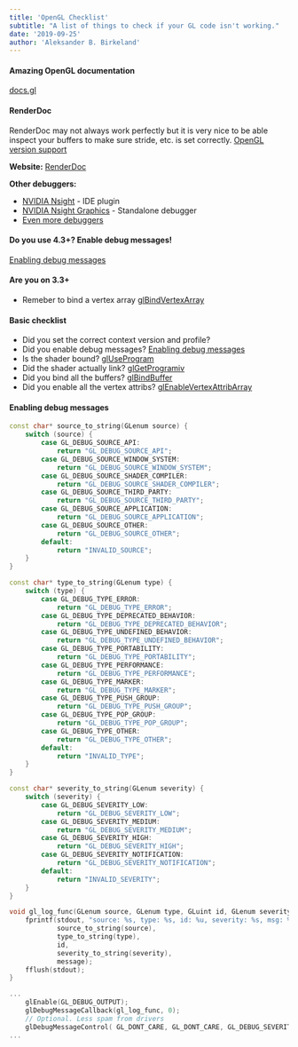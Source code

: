 ```yaml
---
title: 'OpenGL Checklist'
subtitle: "A list of things to check if your GL code isn't working."
date: '2019-09-25'
author: 'Aleksander B. Birkeland'
---
```


#### Amazing OpenGL documentation
[docs.gl](http://docs.gl/)

#### RenderDoc
RenderDoc may not always work perfectly but it is very nice to be able inspect
your buffers to make sure stride, etc. is set correctly. 
[OpenGL version support](https://renderdoc.org/docs/behind_scenes/opengl_support.html)

**Website:** [RenderDoc](https://renderdoc.org/)

**Other debuggers:**

- [NVIDIA Nsight](http://www.nvidia.com/object/nsight.html) - IDE plugin
- [NVIDIA Nsight Graphics](https://developer.nvidia.com/nsight-graphics) - Standalone debugger
- [Even more debuggers](https://github.com/eug/awesome-opengl#debug)

#### Do you use 4.3+? Enable debug messages!
[Enabling debug messages](#enabling-debug-messages)

#### Are you on 3.3+
- Remeber to bind a vertex array [glBindVertexArray](http://docs.gl/gl4/glBindVertexArray)

#### Basic checklist
- Did you set the correct context version and profile?
- Did you enable debug messages? [Enabling debug messages](#enabling-debug-messages)
- Is the shader bound? [glUseProgram](http://docs.gl/gl4/glUseProgram)
- Did the shader actually link? [glGetProgramiv](http://docs.gl/gl4/glGetProgram)
- Did you bind all the buffers? [glBindBuffer](http://docs.gl/gl4/glBindBuffer)
- Did you enable all the vertex attribs? [glEnableVertexAttribArray](http://docs.gl/gl4/glEnableVertexAttribArray)

#### Enabling debug messages

```c++
const char* source_to_string(GLenum source) {
    switch (source) {
        case GL_DEBUG_SOURCE_API:
            return "GL_DEBUG_SOURCE_API";
        case GL_DEBUG_SOURCE_WINDOW_SYSTEM:
            return "GL_DEBUG_SOURCE_WINDOW_SYSTEM";
        case GL_DEBUG_SOURCE_SHADER_COMPILER:
            return "GL_DEBUG_SOURCE_SHADER_COMPILER";
        case GL_DEBUG_SOURCE_THIRD_PARTY:
            return "GL_DEBUG_SOURCE_THIRD_PARTY";
        case GL_DEBUG_SOURCE_APPLICATION:
            return "GL_DEBUG_SOURCE_APPLICATION";
        case GL_DEBUG_SOURCE_OTHER:
            return "GL_DEBUG_SOURCE_OTHER";
        default:
            return "INVALID_SOURCE";
    }
}

const char* type_to_string(GLenum type) {
    switch (type) {
        case GL_DEBUG_TYPE_ERROR:
            return "GL_DEBUG_TYPE_ERROR";
        case GL_DEBUG_TYPE_DEPRECATED_BEHAVIOR:
            return "GL_DEBUG_TYPE_DEPRECATED_BEHAVIOR";
        case GL_DEBUG_TYPE_UNDEFINED_BEHAVIOR:
            return "GL_DEBUG_TYPE_UNDEFINED_BEHAVIOR";
        case GL_DEBUG_TYPE_PORTABILITY:
            return "GL_DEBUG_TYPE_PORTABILITY";
        case GL_DEBUG_TYPE_PERFORMANCE:
            return "GL_DEBUG_TYPE_PERFORMANCE";
        case GL_DEBUG_TYPE_MARKER:
            return "GL_DEBUG_TYPE_MARKER";
        case GL_DEBUG_TYPE_PUSH_GROUP:
            return "GL_DEBUG_TYPE_PUSH_GROUP";
        case GL_DEBUG_TYPE_POP_GROUP:
            return "GL_DEBUG_TYPE_POP_GROUP";
        case GL_DEBUG_TYPE_OTHER:
            return "GL_DEBUG_TYPE_OTHER";
        default:
            return "INVALID_TYPE";
    }
}

const char* severity_to_string(GLenum severity) {
    switch (severity) {
        case GL_DEBUG_SEVERITY_LOW:
            return "GL_DEBUG_SEVERITY_LOW";
        case GL_DEBUG_SEVERITY_MEDIUM:
            return "GL_DEBUG_SEVERITY_MEDIUM";
        case GL_DEBUG_SEVERITY_HIGH:
            return "GL_DEBUG_SEVERITY_HIGH";
        case GL_DEBUG_SEVERITY_NOTIFICATION:
            return "GL_DEBUG_SEVERITY_NOTIFICATION";
        default:
            return "INVALID_SEVERITY";
    }
}

void gl_log_func(GLenum source, GLenum type, GLuint id, GLenum severity, GLsizei length, const GLchar* message, const void* userParam) {
    fprintf(stdout, "source: %s, type: %s, id: %u, severity: %s, msg: %s\n",
            source_to_string(source),
            type_to_string(type),
            id,
            severity_to_string(severity),
            message);
    fflush(stdout);
}

...
	glEnable(GL_DEBUG_OUTPUT);
	glDebugMessageCallback(gl_log_func, 0);
	// Optional. Less spam from drivers
	glDebugMessageControl( GL_DONT_CARE, GL_DONT_CARE, GL_DEBUG_SEVERITY_NOTIFICATION, 0, 0, GL_FALSE);
...
```